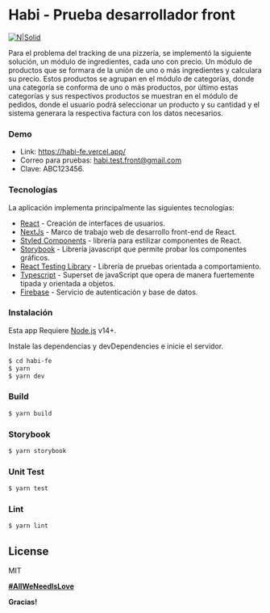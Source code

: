 # Habi - Prueba desarrollador front

[![N|Solid](https://habi.co/cf4fc71ac1bf8e6d786e315cd474a527.svg)](https://nodesource.com/products/nsolid)

Para el problema del tracking de una pizzería, se implementó la siguiente solución, un módulo de ingredientes, cada uno con precio. Un módulo de productos que se formara de la unión de uno o más ingredientes y calculara su precio. Estos productos se agrupan en el módulo de categorías, donde una categoría se conforma de uno o más productos, por último estas categorías y sus respectivos productos se muestran en el módulo de pedidos, donde el usuario podrá seleccionar un producto y su cantidad y el sistema generara la respectiva factura con los datos necesarios.

 


### Demo

- Link: https://habi-fe.vercel.app/
- Correo para pruebas: habi.test.front@gmail.com
- Clave: ABC123456.

### Tecnologías

La aplicación implementa principalmente las siguientes tecnologías:

- [React] - Creación de interfaces de usuarios.
- [NextJs] - Marco de trabajo web de desarrollo front-end de React.
- [Styled Components] - librería para estilizar componentes de React.
- [Storybook] - Librería javascript que permite probar los componentes gráficos.
- [React Testing Library] - Librería de pruebas orientada a comportamiento.
- [Typescript] - Superset de javaScript que opera de manera fuertemente tipada y orientada a objetos.
- [Firebase] - Servicio de autenticación y base de datos.

[react]: https://es.reactjs.org
[nextjs]: https://nextjs.org/
[styled components]: https://styled-components.com/
[storybook]: https://storybook.js.org/
[react testing library]: https://testing-library.com/
[typescript]: https://www.typescriptlang.org/
[Firebase]: https://firebase.google.com/

### Instalación

Esta app Requiere [Node.js](https://nodejs.org/) v14+.

Instale las dependencias y devDependencies e inicie el servidor.

```sh
$ cd habi-fe
$ yarn
$ yarn dev
```

### Build

```sh
$ yarn build
```

### Storybook

```sh
$ yarn storybook
```

### Unit Test

```sh
$ yarn test
```

### Lint

```sh
$ yarn lint
```

## License

MIT

**[#AllWeNeedIsLove]**

**Gracias!**

[#allweneedislove]: https://twitter.com/hashtag/allweneedislove
